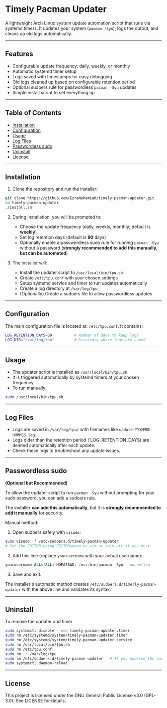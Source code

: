 # Timely Pacman Updater

A lightweight Arch Linux system update automation script that runs via systemd timers. It updates your system (`pacman -Syu`), logs the output, and cleans up old logs automatically.

---

## Features

- Configurable update frequency: daily, weekly, or monthly
- Automatic systemd timer setup
- Logs saved with timestamps for easy debugging
- Old logs cleaned up based on configurable retention period
- Optional sudoers rule for passwordless `pacman -Syu` updates
- Simple install script to set everything up

---

## Table of Contents

- [Installation](#installation)
- [Configuration](#configuration)
- [Usage](#usage)
- [Log Files](#log-files)
- [Passwordless sudo](#passwordless-sudo)
- [Uninstall](#uninstall)
- [License](#license)

---

## Installation

1. Clone the repository and run the installer:

```bash
git clone https://github.com/EzraNehemiah/timely-pacman-updater.git
cd timely-pacman-updater
./install.sh
```
2. During installation, you will be prompted to:

   - Choose the update frequency (daily, weekly, monthly; default is **weekly**)
   - Set log retention days (default is **60** days)
   - Optionally enable a passwordless sudo rule for running `pacman -Syu` without a password (**strongly recommended to add this manually, but can be automated**)

3. The installer will:

   - Install the updater script to `/usr/local/bin/tpu.sh`
   - Create `/etc/tpu.conf` with your chosen settings
   - Setup systemd service and timer to run updates automatically
   - Create a log directory at `/var/log/tpu`
   - (Optionally) Create a sudoers file to allow passwordless updates

---

## Configuration

The main configuration file is located at: `/etc/tpu.conf`. It contains:

```bash
LOG_RETENTION_DAYS=60          # Number of days to keep logs
LOG_DIR="/var/log/tpu"         # Directory where logs are saved
```

---

## Usage

 - The updater script is installed as `/usr/local/bin/tpu.sh`.
 - It is triggered automatically by systemd timers at your chosen frequency.
 - To run manually:

```bash
sudo /usr/local/bin/tpu.sh
```

---

## Log Files

 - Logs are saved in `/var/log/tpu/` with filenames like `update-YYYMMDD-HHMMSS.log`.
 - Logs older than the retention period (`LOG_RETENTION_DAYS) are deleted automatically after each update.
 - Check these logs to troubleshoot any update issues.

---

## Passwordless sudo
**(Optional but Recommended)**

To allow the updater script to run `pacman -Syu` without prompting for your sudo password, you can add a sudoers rule.

The installer **can add this automatically**, but it is **strongly recommended to add it manually** for security.

Manual method:
  1. Open sudoers safely with `visudo`:

```bash
sudo visudo -f /etc/sudoers.d/timely-pacman-updater
# Set the EDITOR using EDITOR=nano or vim or nvim etc if you must
```
  2. Add this line (replace `yourusername` with your actual username):

```sql
yourusername ALL=(ALL) NOPASSWD: /usr/bin/pacman -Syu --noconfirm
```
  3. Save and exit.

The installer's automatic method creates `/etc/sudoers.d/timerly-pacman-updater` with the above line and validates its syntax.

---

## Uninstall

To remove the updater and timer

```bash
sudo systemctl disable --now timely-pacman-updater.timer
sudo rm /etc/systemd/system/timely-pacman-updater.timer
sudo rm /etc/systemd/system/timely-pacman-updater.service
sudo rm /usr/local/bin/tpu.sh
sudo rm /etc/tpu.conf
sudo rm -r /var/log/tpu
sudo rm /etc/sudoers.d/timely-pacman-updater   # If you enabled the sudoers rule
sudo systemctl daemon-reload
```

---

## License

This project is licensed under the GNU General Public License v3.0 (GPL-3.0). See LICENSE for details.
